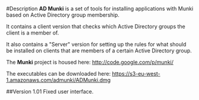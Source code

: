 #Description
**AD Munki** is a set of tools for installing applications with Munki based on Active Directory group membership.

It contains a client version that checks which Active Directory groups the client is a member of.

It also contains a "Server" version for setting up the rules for what should be installed on clients that are members of a certain Active Directory group.

The **Munki** project is housed here:
<http://code.google.com/p/munki/>

The executables can be downloaded here:
<https://s3-eu-west-1.amazonaws.com/admunki/ADMunki.dmg>

##Version 1.01
Fixed user interface.